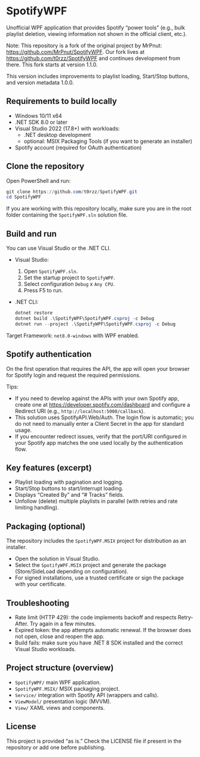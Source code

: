 # SpotifyWPF

Unofficial WPF application that provides Spotify “power tools” (e.g., bulk playlist deletion, viewing information not shown in the official client, etc.).

Note: This repository is a fork of the original project by MrPnut: https://github.com/MrPnut/SpotifyWPF. Our fork lives at https://github.com/t0rzz/SpotifyWPF and continues development from there. This fork starts at version 1.1.0.

This version includes improvements to playlist loading, Start/Stop buttons, and version metadata 1.0.0.


## Requirements to build locally
- Windows 10/11 x64
- .NET SDK 8.0 or later
- Visual Studio 2022 (17.8+) with workloads:
  - .NET desktop development
  - optional: MSIX Packaging Tools (if you want to generate an installer)
- Spotify account (required for OAuth authentication)


## Clone the repository
Open PowerShell and run:

```powershell
git clone https://github.com/t0rzz/SpotifyWPF.git
cd SpotifyWPF
```

If you are working with this repository locally, make sure you are in the root folder containing the `SpotifyWPF.sln` solution file.


## Build and run
You can use Visual Studio or the .NET CLI.

- Visual Studio:
  1. Open `SpotifyWPF.sln`.
  2. Set the startup project to `SpotifyWPF`.
  3. Select configuration `Debug` x `Any CPU`.
  4. Press F5 to run.

- .NET CLI:
  ```powershell
  dotnet restore
  dotnet build .\SpotifyWPF\SpotifyWPF.csproj -c Debug
  dotnet run --project .\SpotifyWPF\SpotifyWPF.csproj -c Debug
  ```

Target Framework: `net8.0-windows` with WPF enabled.


## Spotify authentication
On the first operation that requires the API, the app will open your browser for Spotify login and request the required permissions.

Tips:
- If you need to develop against the APIs with your own Spotify app, create one at https://developer.spotify.com/dashboard and configure a Redirect URI (e.g., `http://localhost:5000/callback`).
- This solution uses SpotifyAPI.Web/Auth. The login flow is automatic; you do not need to manually enter a Client Secret in the app for standard usage.
- If you encounter redirect issues, verify that the port/URI configured in your Spotify app matches the one used locally by the authentication flow.


## Key features (excerpt)
- Playlist loading with pagination and logging.
- Start/Stop buttons to start/interrupt loading.
- Displays “Created By” and “# Tracks” fields.
- Unfollow (delete) multiple playlists in parallel (with retries and rate limiting handling).


## Packaging (optional)
The repository includes the `SpotifyWPF.MSIX` project for distribution as an installer.

- Open the solution in Visual Studio.
- Select the `SpotifyWPF.MSIX` project and generate the package (Store/SideLoad depending on configuration).
- For signed installations, use a trusted certificate or sign the package with your certificate.




## Troubleshooting
- Rate limit (HTTP 429): the code implements backoff and respects Retry-After. Try again in a few minutes.
- Expired token: the app attempts automatic renewal. If the browser does not open, close and reopen the app.
- Build fails: make sure you have .NET 8 SDK installed and the correct Visual Studio workloads.


## Project structure (overview)
- `SpotifyWPF/` main WPF application.
- `SpotifyWPF.MSIX/` MSIX packaging project.
- `Service/` integration with Spotify API (wrappers and calls).
- `ViewModel/` presentation logic (MVVM).
- `View/` XAML views and components.


## License
This project is provided “as is.” Check the LICENSE file if present in the repository or add one before publishing.
